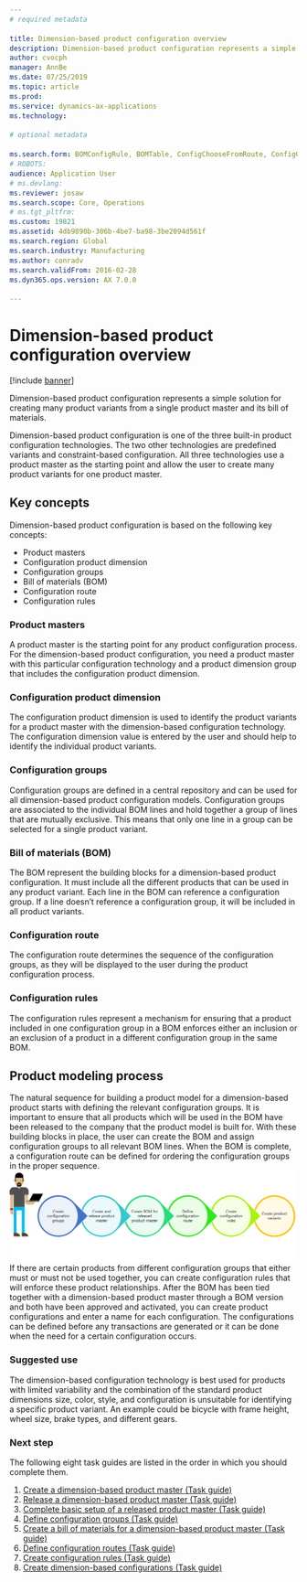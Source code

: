 ```yaml
---
# required metadata

title: Dimension-based product configuration overview
description: Dimension-based product configuration represents a simple solution for creating many product variants from a single product master and its bill of materials.
author: cvocph
manager: AnnBe
ms.date: 07/25/2019
ms.topic: article
ms.prod: 
ms.service: dynamics-ax-applications
ms.technology: 

# optional metadata

ms.search.form: BOMConfigRule, BOMTable, ConfigChooseFromRoute, ConfigGroup, ConfigHierarchy, EcoResDimensionBasedConfiguration
# ROBOTS: 
audience: Application User
# ms.devlang: 
ms.reviewer: josaw
ms.search.scope: Core, Operations
# ms.tgt_pltfrm: 
ms.custom: 19821
ms.assetid: 4db9890b-306b-4be7-ba98-3be2094d561f
ms.search.region: Global
ms.search.industry: Manufacturing
ms.author: conradv
ms.search.validFrom: 2016-02-28
ms.dyn365.ops.version: AX 7.0.0

---
```


# Dimension-based product configuration overview

[!include [banner](../includes/banner.md)]

Dimension-based product configuration represents a simple solution for creating many product variants from a single product master and its bill of materials.

Dimension-based product configuration is one of the three built-in product configuration technologies. The two other technologies are predefined variants and constraint-based configuration. All three technologies use a product master as the starting point and allow the user to create many product variants for one product master.

## Key concepts
Dimension-based product configuration is based on the following key concepts:

-   Product masters
-   Configuration product dimension
-   Configuration groups
-   Bill of materials (BOM)
-   Configuration route
-   Configuration rules

### Product masters

A product master is the starting point for any product configuration process. For the dimension-based product configuration, you need a product master with this particular configuration technology and a product dimension group that includes the configuration product dimension.

### Configuration product dimension

The configuration product dimension is used to identify the product variants for a product master with the dimension-based configuration technology. The configuration dimension value is entered by the user and should help to identify the individual product variants.

### Configuration groups

Configuration groups are defined in a central repository and can be used for all dimension-based product configuration models. Configuration groups are associated to the individual BOM lines and hold together a group of lines that are mutually exclusive. This means that only one line in a group can be selected for a single product variant.

### Bill of materials (BOM)

The BOM represent the building blocks for a dimension-based product configuration. It must include all the different products that can be used in any product variant. Each line in the BOM can reference a configuration group. If a line doesn’t reference a configuration group, it will be included in all product variants.

### Configuration route

The configuration route determines the sequence of the configuration groups, as they will be displayed to the user during the product configuration process.

### Configuration rules

The configuration rules represent a mechanism for ensuring that a product included in one configuration group in a BOM enforces either an inclusion or an exclusion of a product in a different configuration group in the same BOM.

## Product modeling process
The natural sequence for building a product model for a dimension-based product starts with defining the relevant configuration groups. It is important to ensure that all products which will be used in the BOM have been released to the company that the product model is built for. With these building blocks in place, the user can create the BOM and assign configuration groups to all relevant BOM lines. When the BOM is complete, a configuration route can be defined for ordering the configuration groups in the proper sequence. [![Dimension-based product modeling process](./media/dimension-based-product-modeling-process-v1.png)](./media/dimension-based-product-modeling-process-v1.png) If there are certain products from different configuration groups that either must or must not be used together, you can create configuration rules that will enforce these product relationships. After the BOM has been tied together with a dimension-based product master through a BOM version and both have been approved and activated, you can create product configurations and enter a name for each configuration. The configurations can be defined before any transactions are generated or it can be done when the need for a certain configuration occurs.

### Suggested use

The dimension-based configuration technology is best used for products with limited variability and the combination of the standard product dimensions size, color, style, and configuration is unsuitable for identifying a specific product variant. An example could be bicycle with frame height, wheel size, brake types, and different gears.

### Next step 

The following eight task guides are listed in the order in which you should complete them. 

1.  [Create a dimension-based product master (Task guide)](tasks/create-dimension-based-product-master.md)
2.  [Release a dimension-based product master (Task guide)](tasks/release-dimension-based-product-master.md)
3.  [Complete basic setup of a released product master (Task guide)](tasks/complete-basic-setup-released-product-master.md)
4.  [Define configuration groups (Task guide)](tasks/define-configuration-groups.md)
5.  [Create a bill of materials for a dimension-based product master (Task guide)](tasks/create-bill-materials-dimension-based-product-master.md)
6.  [Define configuration routes (Task guide)](tasks/define-configuration-route.md)
7.  [Create configuration rules (Task guide)](tasks/create-configuration-rules.md)
8.  [Create dimension-based configurations (Task guide)](tasks/create-dimension-based-configurations.md)

